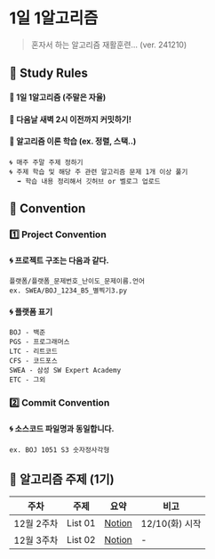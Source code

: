 # 1일 1알고리즘 
> 혼자서 하는 알고리즘 재활훈련... (ver. 241210)

## 🥊 Study Rules
#### 🍥 **1일 1알고리즘** (주말은 자율)  
#### 🍥 **다음날 새벽 2시 이전까지 커밋**하기!  

#### 🍥 알고리즘 이론 학습 (ex. 정렬, 스택..)  
```
🌀 매주 주말 주제 정하기  
🌀 주제 학습 및 해당 주 관련 알고리즘 문제 1개 이상 풀기   
  ➡️ 학습 내용 정리해서 깃허브 or 벨로그 업로드  
```


## 📌 Convention
### 1️⃣ Project Convention  
#### 🌀 프로젝트 구조는 다음과 같다.  
    플랫폼/플랫폼_문제번호_난이도_문제이름.언어
    ex. SWEA/BOJ_1234_B5_별찍기3.py

#### 🌀 플랫폼 표기  
    BOJ - 백준  
    PGS - 프로그래머스  
    LTC - 리트코드  
    CFS - 코드포스  
    SWEA - 삼성 SW Expert Academy  
    ETC - 그외

### 2️⃣ Commit Convention
#### 🌀 소스코드 파일명과 동일합니다. 
    ex. BOJ 1051 S3 숫자정사각형


## 📝 알고리즘 주제 (1기)
| 주차        | 주제   | 요약         | 비고           |
|-----------|------|------------|--------------|
| 12월 2주차 | List 01 | [Notion]() | 12/10(화) 시작  |
| 12월 3주차 | List 02 | [Notion]() | - |
